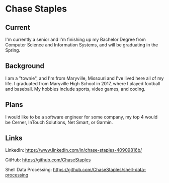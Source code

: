 # Chase Staples

## Current
I'm currently a senior and I'm finishing up my Bachelor Degree from Computer Science and Information Systems, and will be graduating in the Spring. 

## Background
I am a "townie", and I'm from Maryville, Missouri and I've lived here all of my life. I graduated from Maryville High School in 2017, where I played football and baseball. My hobbies include sports, video games, and coding. 

## Plans
I would like to be a software engineer for some company, my top 4 would be Cerner, InTouch Solutions, Net Smart, or Garmin.

## Links
LinkedIn: https://www.linkedin.com/in/chase-staples-40909816b/

GitHub: https://github.com/ChaseStaples

Shell Data Processing: https://github.com/ChaseStaples/shell-data-processing

